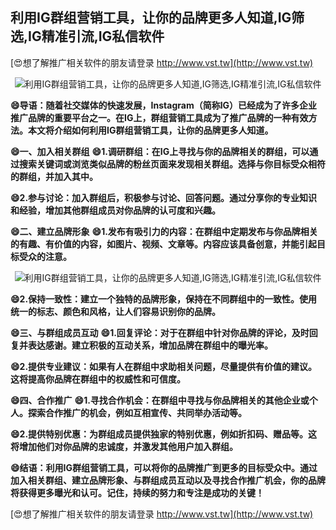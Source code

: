 ## **利用IG群组营销工具，让你的品牌更多人知道,IG筛选,IG精准引流,IG私信软件**

[😍想了解推广相关软件的朋友请登录 http://www.vst.tw](http://www.vst.tw)

 <center><img src="https://vst.tw/MP4/tuiguang/png/2.png" alt="利用IG群组营销工具，让你的品牌更多人知道,IG筛选,IG精准引流,IG私信软件"></center>

**😄导语：随着社交媒体的快速发展，Instagram（简称IG）已经成为了许多企业推广品牌的重要平台之一。在IG上，群组营销工具成为了推广品牌的一种有效方法。本文将介绍如何利用IG群组营销工具，让你的品牌更多人知道。**

**😄一、加入相关群组**
**😄1.调研群组：在IG上寻找与你的品牌相关的群组，可以通过搜索关键词或浏览类似品牌的粉丝页面来发现相关群组。选择与你目标受众相符的群组，并加入其中。**

**😄2.参与讨论：加入群组后，积极参与讨论、回答问题。通过分享你的专业知识和经验，增加其他群组成员对你品牌的认可度和兴趣。**

**😄二、建立品牌形象**
**😄1.发布有吸引力的内容：在群组中定期发布与你品牌相关的有趣、有价值的内容，如图片、视频、文章等。内容应该具备创意，并能引起目标受众的注意。**

 <center><img src="https://vst.tw/MP4/tuiguang/png/5.png" alt="利用IG群组营销工具，让你的品牌更多人知道,IG筛选,IG精准引流,IG私信软件"></center>

**😄2.保持一致性：建立一个独特的品牌形象，保持在不同群组中的一致性。使用统一的标志、颜色和风格，让人们容易识别你的品牌。**

**😄三、与群组成员互动**
**😄1.回复评论：对于在群组中针对你品牌的评论，及时回复并表达感谢。建立积极的互动关系，增加品牌在群组中的曝光率。**

**😄2.提供专业建议：如果有人在群组中求助相关问题，尽量提供有价值的建议。这将提高你品牌在群组中的权威性和可信度。**

**😄四、合作推广**
**😄1.寻找合作机会：在群组中寻找与你品牌相关的其他企业或个人。探索合作推广的机会，例如互相宣传、共同举办活动等。**

**😄2.提供特别优惠：为群组成员提供独家的特别优惠，例如折扣码、赠品等。这将增加他们对你品牌的忠诚度，并激发其他用户加入群组。**

**😄结语：利用IG群组营销工具，可以将你的品牌推广到更多的目标受众中。通过加入相关群组、建立品牌形象、与群组成员互动以及寻找合作推广机会，你的品牌将获得更多曝光和认可。记住，持续的努力和专注是成功的关键！**

[😍想了解推广相关软件的朋友请登录 http://www.vst.tw](http://www.vst.tw)



